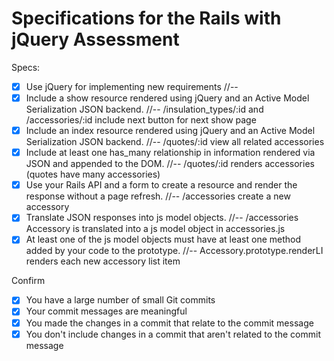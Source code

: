 # Specifications for the Rails with jQuery Assessment

Specs:
- [x] Use jQuery for implementing new requirements //-- 
- [x] Include a show resource rendered using jQuery and an Active Model Serialization JSON backend. //-- /insulation_types/:id and /accessories/:id include next button for next show page
- [x] Include an index resource rendered using jQuery and an Active Model Serialization JSON backend. //-- /quotes/:id view all related accessories
- [x] Include at least one has_many relationship in information rendered via JSON and appended to the DOM. //-- /quotes/:id renders accessories (quotes have many accessories)
- [x] Use your Rails API and a form to create a resource and render the response without a page refresh. //-- /accessories create a new accessory
- [x] Translate JSON responses into js model objects. //-- /accessories Accessory is translated into a js model object in accessories.js
- [x] At least one of the js model objects must have at least one method added by your code to the prototype. //-- Accessory.prototype.renderLI renders each new accessory list item

Confirm
- [x] You have a large number of small Git commits
- [x] Your commit messages are meaningful
- [x] You made the changes in a commit that relate to the commit message
- [x] You don't include changes in a commit that aren't related to the commit message
